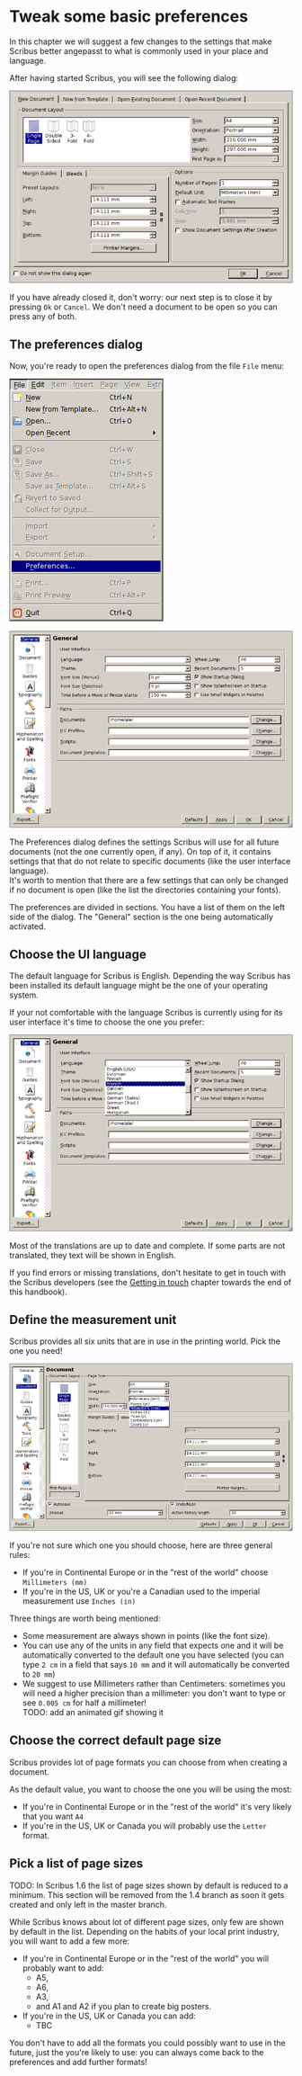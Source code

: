 # Tweak some basic preferences

In this chapter we will suggest a few changes to the settings that make Scribus better angepasst to  what is commonly used in your place and language.

After having started Scribus, you will see the following dialog:

![Close the "New Document" default dialog.](images/boot-file-new.png)

If you have already closed it, don't worry: our next step is to close it by pressing `Ok` or `Cancel`. We don't need a document to be open so you can press any of both.

## The preferences dialog

Now, you're ready to open the preferences dialog from the file `File` menu:

![Use the menu to Open the Preferences dialog.](images/menu-file-preferences.png)


![The Preferences dialog.](images/dialog-preferences.png)

The Preferences dialog defines the settings Scribus will use for all future documents (not the one currently open, if any). On top of it, it contains settings that that do not relate to specific documents (like the user interface language).  
It's worth to mention that there are a few settings that can only be changed if no document is open (like the list the directories containing your fonts).

The preferences are divided in sections. You have a list of them on the left side of the dialog. The "General" section is the one being automatically activated.

## Choose the UI language

The default language for Scribus is English. Depending the way Scribus has been installed its default language might be the one of your operating system.

If your not comfortable with the language Scribus is currently using for its user interface it's time to choose the one you prefer:

![Selecting the language for the user interface.](images/dialog-preferences-language.png)

Most of the translations are up to date and complete. If some parts are not translated, they text will be shown in English.

If you find errors or missing translations, don't hesitate to get in touch with the Scribus developers (see the [Getting in touch]() chapter towards the end of this handbook).

## Define the measurement unit

Scribus provides all six units that are in use in the printing world. Pick the one you need!

![Selecting the unit for the measurements.](images/dialog-preferences-units.png)

If you're not sure which one you should choose, here are three general rules:

- If you're in Continental Europe or in the "rest of the world" choose `Millimeters (mm)`
- If you're in the US, UK or you're a Canadian used to the imperial measurement use `Inches (in)`

Three things are worth being mentioned:

- Some measurement are always shown in points (like the font size).
- You can use any of the units in any field that expects one and it will be automatically converted to the default one you have selected (you can type `2 cm` in a field that says `10 mm` and it will automatically be converted to `20 mm`)
- We suggest to use Millimeters rather than Centimeters: sometimes you will need a higher precision than a millimeter: you don't want to type or see `0.005 cm` for half a millimeter!  
  TODO: add an animated gif showing it

## Choose the correct default page size

Scribus provides lot of page formats you can choose from when creating a document.

As the default value, you want to choose the one you will be using the most:

- If you're in Continental Europe or in the "rest of the world" it's very likely that you want `A4`
- If you're in the US, UK or Canada you will probably use the `Letter` format.

## Pick a list of page sizes

TODO: In Scribus 1.6 the list of page sizes shown by default is reduced to a minimum. This section will be removed from the 1.4 branch as soon it gets created and only left in the master branch.

While Scribus knows about lot of different page sizes, only few are shown by default in the list. Depending on the habits of your local print industry, you will want to add a few more:

- If you're in Continental Europe or in the "rest of the world" you will probably want to add:
  - A5,
  - A6,
  - A3,
  - and A1 and A2 if you plan to create big posters.
- If you're in the US, UK or Canada you can add:
  - TBC

You don't have to add all the formats you could possibly want to use in the future, just the you're likely to use: you can always come back to the preferences and add further formats!
